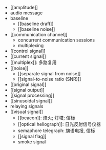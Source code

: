 - [[amplitude]]
- audio message
- baseline
    - [[baseline draft]]
    - [[baseline noise]]
- [[communication channel]]
    - concurrent communication sessions
    - multiplexing
- [[control signal]]
- [[current signal]]
- [[multiplex]]: 多路复用
- [[noise]]
    - [[separate signal from noise]]
    - [[signal-to-noise ratio (SNR)]]
- [[original signal]]
- [[signal output]]
- [[signal processing]]
- [[sinusoidal signal]]
- relaying signals
- [[visual signal]]
    - [[beacon]]: 烽火; 灯塔; 信标
    - [[optical heliograph]]: 日光反射信号仪器
    - semaphore telegraph: 旗语电报, 信标
    - [[signal flag]]
    - smoke signal
